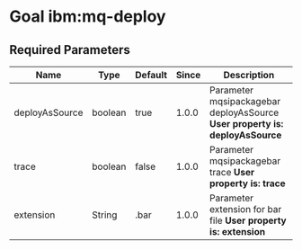 # Goal ibm:mq-deploy

## Required Parameters

| Name           | Type    | Default | Since | Description                                                                  |
| -------------- | ------- | ------- | ----- | ---------------------------------------------------------------------------- |
| deployAsSource | boolean | true    | 1.0.0 | Parameter mqsipackagebar deployAsSource **User property is: deployAsSource** |
| trace          | boolean | false   | 1.0.0 | Parameter mqsipackagebar trace **User property is: trace**                   |
| extension      | String  | .bar    | 1.0.0 | Parameter extension for bar file  **User property is: extension**            |

